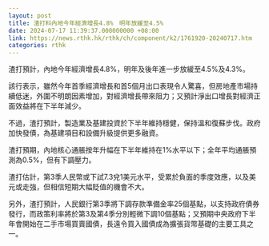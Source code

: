 ```yaml
---
layout: post
title: 渣打料內地今年經濟增長4.8%　明年放緩至4.5%
date: 2024-07-17 11:39:37.000000000 +08:00
link: https://news.rthk.hk/rthk/ch/component/k2/1761920-20240717.htm
categories: rthk
---
```


渣打預計，內地今年經濟增長4.8%，明年及後年進一步放緩至4.5%及4.3%。

該行表示，雖然今年首季經濟增長和首5個月出口表現令人驚喜，但房地產市場持續低迷，外圍不明朗因素增加，對經濟增長帶來阻力；又預計淨出口增長對經濟正面效益將在下半年減少。

不過，渣打預計，製造業及基建投資於下半年維持穩健，保持溫和復蘇步伐。政府加快發債，為基建項目和設備升級提供更多融資。

渣打預期，內地核心通脹按年升幅在下半年維持在1%水平以下；全年平均通脹預測為0.5%，但有下調壓力。

渣打估計，第3季人民幣或下試7.3兌1美元水平，受累於負面的季度效應，以及美元或走強，但相信短期大幅貶值的機會不大。

另外，渣打預計，人民銀行第3季將下調存款準備金率25個基點，以支持政府債券發行，而政策利率將於第3及第4季分別輕微下調10個基點；又預期中央政府下半年會開始在二手市場買賣國債，長遠令買入國債成為擴張貨幣基礎的主要工具之一。
